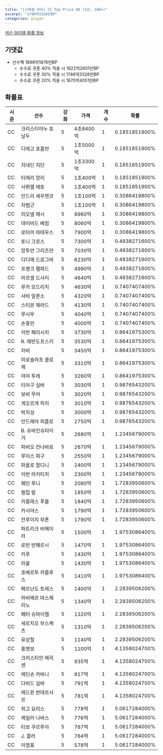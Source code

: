 ```yaml
---
title: "[스페셜 SSS] CC Top Price 60 (5강, 106+)"
excerpt: "1746억3326만BP"
categories: player
---
```

[넥슨 아이템 확률 정보](http://iteminfo.nexon.com/probability/fo4?sn=7414)

## 기댓값
  - 선수팩 1898억1876만BP
    - 수수료 쿠폰 40% 적용 시 1822억2601만BP
    - 수수료 쿠폰 30% 적용 시 1746억3326만BP
    - 수수료 쿠폰 20% 적용 시 1670억4051만BP


## 확률표

|시즌|선수|강화|가격|개수|확률|
|---|---|---|---|---|---|
|CC|크리스티아누 호날두|5|4조8400억|1|0.1851851900%|
|CC|디에고 포를란|5|1조5000억|1|0.1851851900%|
|CC|지네딘 지단|5|1조3300억|1|0.1851851900%|
|CC|티에리 앙리|5|1조400억|1|0.1851851900%|
|CC|사뮈엘 에토|5|1조400억|1|0.1851851900%|
|CC|안드리 셰우첸코|5|1조100억|1|0.3086419800%|
|CC|차범근|5|1조100억|1|0.3086419800%|
|CC|리오넬 메시|5|8960억|1|0.3086419800%|
|CC|데이비드 베컴|5|8060억|1|0.3086419800%|
|CC|로타어 마테우스|5|7900억|1|0.3086419800%|
|CC|토니 크로스|5|7300억|1|0.4938271600%|
|CC|앙투안 그리즈만|5|7030억|1|0.4938271600%|
|CC|디디에 드로그바|5|6230억|1|0.4938271600%|
|CC|프랭크 램파드|5|4990억|1|0.4938271600%|
|CC|마르셀 드사이|5|4640억|1|0.4938271600%|
|CC|루카 모드리치|5|4630억|1|0.7407407400%|
|CC|샤비 알론소|5|4320억|1|0.7407407400%|
|CC|스티븐 제라드|5|4130억|1|0.7407407400%|
|CC|루시우|5|4040억|1|0.7407407400%|
|CC|손흥민|5|4000억|1|0.7407407400%|
|CC|이반 페리시치|5|3730억|1|0.8641975300%|
|CC|R. 레반도프스키|5|3530억|1|0.8641975300%|
|CC|차비|5|3450억|1|0.8641975300%|
|CC|미로슬라프 클로제|5|3310억|1|0.8641975300%|
|CC|야야 투레|5|3260억|1|0.8641975300%|
|CC|티아구 실바|5|3030억|1|0.9876543200%|
|CC|보비 무어|5|3020억|1|0.9876543200%|
|CC|게오르게 하지|5|3010억|1|0.9876543200%|
|CC|박지성|5|3000억|1|0.9876543200%|
|CC|안드레아 피를로|5|2750억|1|0.9876543200%|
|CC|B. 슈바인슈타이거|5|2680억|1|1.2345679000%|
|CC|파비오 칸나바로|5|2670억|1|1.2345679000%|
|CC|루이스 피구|5|2550억|1|1.2345679000%|
|CC|파올로 말디니|5|2400억|1|1.2345679000%|
|CC|이반 라키티치|5|2300억|1|1.2345679000%|
|CC|웨인 루니|5|2080억|1|1.7283950600%|
|CC|필립 람|5|1850억|1|1.7283950600%|
|CC|카를레스 푸욜|5|1840억|1|1.7283950600%|
|CC|카시야스|5|1790억|1|1.7283950600%|
|CC|잔루이지 부폰|5|1790억|1|1.7283950600%|
|CC|파트리크 비에이라|5|1500억|1|1.9753086400%|
|CC|로빈 반페르시|5|1470억|1|1.9753086400%|
|CC|카푸|5|1430억|1|1.9753086400%|
|CC|라울|5|1430억|1|1.9753086400%|
|CC|호베르투 카를루스|5|1410억|1|1.9753086400%|
|CC|페르난도 토레스|5|1400억|1|2.2839506200%|
|CC|하비에르 마스체라노|5|1340억|1|2.2839506200%|
|CC|페터 슈마이켈|5|1320억|1|2.2839506200%|
|CC|세르지오 부스케츠|5|1310억|1|2.2839506200%|
|CC|유상철|5|1140억|1|2.2839506200%|
|CC|홍명보|5|1100억|1|4.1358024700%|
|CC|크리스티안 에릭센|5|935억|1|4.1358024700%|
|CC|에딘손 카바니|5|817억|1|4.1358024700%|
|CC|다비드 실바|5|791억|1|4.1358024700%|
|CC|에드윈 반데르사르|5|781억|1|4.1358024700%|
|CC|위고 요리스|5|778억|1|5.0617284000%|
|CC|케일러 나바스|5|776억|1|5.0617284000%|
|CC|티보 쿠르투아|5|767억|1|5.0617284000%|
|CC|J. 콜러|5|764억|1|5.0617284000%|
|CC|이영표|5|578억|1|5.0617284000%|
